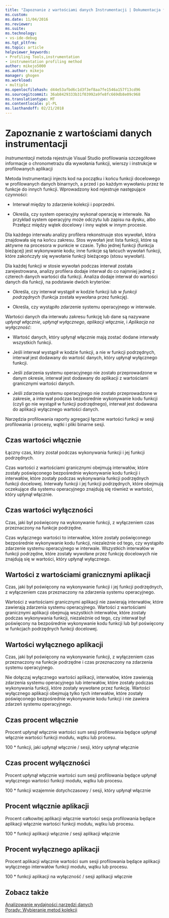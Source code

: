 ```yaml
---
title: "Zapoznanie z wartościami danych Instrumentacji | Dokumentacja firmy Microsoft"
ms.custom: 
ms.date: 11/04/2016
ms.reviewer: 
ms.suite: 
ms.technology:
- vs-ide-debug
ms.tgt_pltfrm: 
ms.topic: article
helpviewer_keywords:
- Profiling Tools,instrumentation
- instrumentation profiling method
author: mikejo5000
ms.author: mikejo
manager: ghogen
ms.workload:
- multiple
ms.openlocfilehash: d44e53afbd6c1d3f3ef8aa7fe1546a157f13cd96
ms.sourcegitcommit: 36ab8429333b31f03992a9fe8fc669db8e09c968
ms.translationtype: MT
ms.contentlocale: pl-PL
ms.lasthandoff: 02/21/2018
---
```

# <a name="understanding-instrumentation-data-values"></a>Zapoznanie z wartościami danych instrumentacji

*Instrumentacji* metoda rejestruje Visual Studio profilowania szczegółowe informacje o chronometrażu dla wywołania funkcji, wierszy i instrukcje w profilowanych aplikacji

Metoda Instrumentacji injects kod na początku i końcu funkcji docelowego w profilowanych danych binarnych, a przed i po każdym wywołaniu przez te funkcje do innych funkcji. Wprowadzony kod rejestruje następujące czynności:

- Interwał między to zdarzenie kolekcji i poprzedni.

- Określa, czy system operacyjny wykonał operację w interwale. Na przykład system operacyjny może odczytu lub zapisu na dysku, albo Przełącz między wątek docelowy i inny wątek w innym procesie.

Dla każdego interwału analizy profilera rekonstruuje stos wywołań, która znajdowała się na końcu zakresu. Stos wywołań jest lista funkcji, które są aktywne na procesora w punkcie w czasie. Tylko jednej funkcji (funkcja bieżącej) jest wykonywanie kodu; inne funkcje są łańcuch wywołań funkcji, które zakończyły się wywołanie funkcji bieżącego (stosu wywołań).

Dla każdej funkcji w stosie wywołań podczas interwał została zarejestrowana, analizy profilera dodaje interwał do co najmniej jednej z czterech danych wartości dla funkcji. Analiza dodaje interwał do wartości danych dla funkcji, na podstawie dwóch kryteriów:

- Określa, czy interwał wystąpił w kodzie funkcji lub w *funkcji podrzędnych* (funkcja została wywołana przez funkcję).

- Określa, czy wystąpiło zdarzenie systemu operacyjnego w interwale.

Wartości danych dla interwału zakresu funkcję lub dane są nazywane *upłynął włącznie*, *upłynął wyłącznego*, *aplikacji włącznie*, i  *Aplikacja na wyłączność*:

- Wartość danych, który upłynął włącznie mają zostać dodane interwały wszystkich funkcji.

- Jeśli interwał wystąpił w kodzie funkcji, a nie w funkcji podrzędnych, interwał jest dodawany do wartość danych, który upłynął wyłącznego funkcji.

- Jeśli zdarzenia systemu operacyjnego nie zostało przeprowadzone w danym okresie, interwał jest dodawany do aplikacji z wartościami granicznymi wartości danych.

- Jeśli zdarzenia systemu operacyjnego nie zostało przeprowadzone w zakresie, a interwał podczas bezpośrednie wykonywanie kodu funkcji (czyli go nie wystąpił w funkcji podrzędnego), interwał jest dodawana do aplikacji wyłącznego wartości danych.

Narzędzia profilowania raporty agregacji łączne wartości funkcji w sesji profilowania i procesy, wątki i pliki binarne sesji.

## <a name="elapsed-inclusive-values"></a>Czas wartości włącznie

Łączny czas, który został podczas wykonywania funkcji i jej funkcji podrzędnych.

Czas wartości z wartościami granicznymi obejmują interwałów, które zostały poświęconego bezpośrednie wykonywanie kodu funkcji i interwałów, które zostały podczas wykonywania funkcji podrzędnych funkcji docelowej. Interwały funkcji i jej funkcji podrzędnych, które obejmują oczekujące dla systemu operacyjnego znajdują się również w wartości, który upłynął włącznie.

## <a name="elapsed-exclusive-values"></a>Czas wartości wyłączności

Czas, jaki był poświęcony na wykonywanie funkcji, z wyłączeniem czas przeznaczony na funkcje podrzędne.

Czas wyłącznego wartości to interwałów, które zostały poświęconego bezpośrednie wykonywanie kodu funkcji, niezależnie od tego, czy wystąpiło zdarzenie systemu operacyjnego w interwale. Wszystkich interwałów w funkcji podrzędne, które zostały wywołane przez funkcję docelowych nie znajdują się w wartości, który upłynął wyłącznego.

## <a name="application-inclusive-values"></a>Wartości z wartościami granicznymi aplikacji

Czas, jaki był poświęcony na wykonywanie funkcji i jej funkcji podrzędnych, z wyłączeniem czas przeznaczony na zdarzenia systemu operacyjnego.

Wartości z wartościami granicznymi aplikacji nie zawierają interwałów, które zawierają zdarzenia systemu operacyjnego. Wartości z wartościami granicznymi aplikacji obejmują wszystkich interwałów, które zostały podczas wykonywania funkcji, niezależnie od tego, czy interwał był poświęcony na bezpośrednie wykonywanie kodu funkcji lub był poświęcony w funkcjach podrzędnych funkcji docelowej.

## <a name="application-exclusive-values"></a>Wartości wyłącznego aplikacji

Czas, jaki był poświęcony na wykonywanie funkcji, z wyłączeniem czas przeznaczony na funkcje podrzędne i czas przeznaczony na zdarzenia systemu operacyjnego.

Nie dołączaj wyłącznego wartości aplikacji, interwałów, które zawierają zdarzenia systemu operacyjnego lub interwałów, które zostały podczas wykonywania funkcji, które zostały wywołane przez funkcję. Wartości wyłącznego aplikacji obejmują tylko tych interwałów, które zostały poświęconego bezpośrednie wykonywanie kodu funkcji i nie zawiera zdarzeń systemu operacyjnego.

## <a name="elapsed-inclusive-percent"></a>Czas procent włącznie

Procent upłynął włącznie wartości sum sesji profilowania będące upłynął włącznie wartości funkcji modułu, wątku lub procesu.

100 * funkcji, jaki upłynął włącznie / sesji, który upłynął włącznie

## <a name="elapsed-exclusive-percent"></a>Czas procent wyłączności

Procent upłynął włącznie wartości sum sesji profilowania będące upłynął wyłącznego wartości funkcji modułu, wątku lub procesu.

100 * funkcji wzajemnie dotychczasowy / sesji, który upłynął włącznie

## <a name="application-inclusive-percent"></a>Procent włącznie aplikacji

Procent całkowitej aplikacji włącznie wartości sesja profilowania będące aplikacji włącznie wartości funkcji modułu, wątku lub procesu.

100 * funkcji aplikacji włącznie / sesji aplikacji włącznie

## <a name="application-exclusive-percent"></a>Procent wyłącznego aplikacji

Procent aplikacji włącznie wartości sum sesji profilowania będące aplikacji wyłącznego interwałów funkcji modułu, wątku lub procesu.

100 * funkcji aplikacji na wyłączność / sesji aplikacji włącznie

## <a name="see-also"></a>Zobacz także

[Analizowanie wydajności narzędzi danych](../profiling/analyzing-performance-tools-data.md)  
[Porady: Wybieranie metod kolekcji](../profiling/how-to-choose-collection-methods.md)